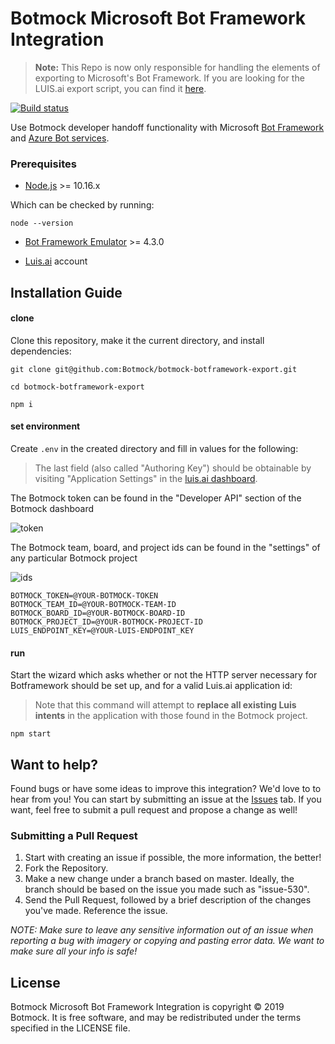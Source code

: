# Botmock Microsoft Bot Framework Integration

> **Note:** This Repo is now only responsible for handling the elements of exporting to Microsoft's Bot Framework. If you are looking for the LUIS.ai export script, you can find it [here](https://github.com/Botmock/botmock-luis-export). 

[![Build status](https://ci.appveyor.com/api/projects/status/tgof5738pfqppis7?svg=true)](https://ci.appveyor.com/project/nonnontrivial/botmock-botframework-export)

Use Botmock developer handoff functionality with Microsoft [Bot Framework](https://dev.botframework.com/) and [Azure Bot services](https://azure.microsoft.com/en-us/free/ai/).

### Prerequisites

- [Node.js](https://nodejs.org/en/) >= 10.16.x

Which can be checked by running:

```shell
node --version
```

- [Bot Framework Emulator](https://github.com/Microsoft/BotFramework-Emulator/blob/master/README.md) >= 4.3.0

- [Luis.ai](https://www.luis.ai) account

## Installation Guide

#### clone

Clone this repository, make it the current directory, and install dependencies:

```shell
git clone git@github.com:Botmock/botmock-botframework-export.git

cd botmock-botframework-export

npm i
```

#### set environment

Create `.env` in the created directory and fill in values for the following:

> The last field (also called "Authoring Key") should be obtainable by visiting "Application Settings" in the [luis.ai dashboard](https://www.luis.ai/applications).

The Botmock token can be found in the "Developer API" section of the Botmock dashboard

![token](https://downloads.intercomcdn.com/i/o/96904467/4d96178941d7bfb614994c92/developer-api.gif)

The Botmock team, board, and project ids can be found in the "settings" of any particular Botmock project

![ids](https://downloads.intercomcdn.com/i/o/96904238/df44841a2876f15781e91d45/Screenshot+2019-01-14+23.49.44.png)

```shell
BOTMOCK_TOKEN=@YOUR-BOTMOCK-TOKEN
BOTMOCK_TEAM_ID=@YOUR-BOTMOCK-TEAM-ID
BOTMOCK_BOARD_ID=@YOUR-BOTMOCK-BOARD-ID
BOTMOCK_PROJECT_ID=@YOUR-BOTMOCK-PROJECT-ID
LUIS_ENDPOINT_KEY=@YOUR-LUIS-ENDPOINT_KEY
```

#### run

Start the wizard which asks whether or not the HTTP server necessary for Botframework should be set up, and for a valid Luis.ai application id:

> Note that this command will attempt to **replace all existing Luis intents** in the application with those found in the Botmock project.

```shell
npm start
```

## Want to help?

Found bugs or have some ideas to improve this integration? We'd love to to hear from you! You can start by submitting an issue at the [Issues](https://github.com/Botmock/botmock-botframework-export/issues) tab. If you want, feel free to submit a pull request and propose a change as well!

### Submitting a Pull Request

1. Start with creating an issue if possible, the more information, the better!
2. Fork the Repository.
3. Make a new change under a branch based on master. Ideally, the branch should be based on the issue you made such as "issue-530".
4. Send the Pull Request, followed by a brief description of the changes you've made. Reference the issue.

_NOTE: Make sure to leave any sensitive information out of an issue when reporting a bug with imagery or copying and pasting error data. We want to make sure all your info is safe!_

## License

Botmock Microsoft Bot Framework Integration is copyright © 2019 Botmock. It is free software, and may be redistributed under the terms specified in the LICENSE file.
